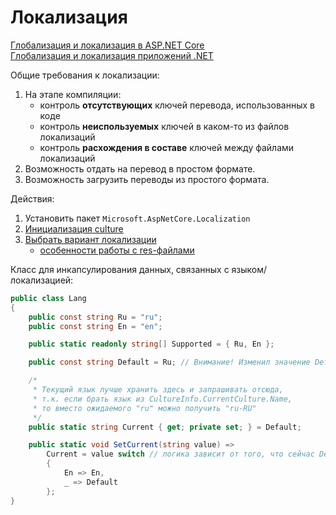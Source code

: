 # Локализация

[Глобализация и локализация в ASP.NET Core](https://learn.microsoft.com/ru-ru/aspnet/core/fundamentals/localization)  
[Глобализация и локализация приложений .NET](https://learn.microsoft.com/ru-ru/dotnet/core/extensions/globalization-and-localization)

Общие требования к локализации:

1. На этапе компиляции:
   - контроль **отсутствующих** ключей перевода, использованных в коде
   - контроль **неиспользуемых** ключей в каком-то из файлов локализаций
   - контроль **расхождения в составе** ключей между файлами локализаций
2. Возможность отдать на перевод в простом формате.
3. Возможность загрузить переводы из простого формата.

Действия:

1. Установить пакет `Microsoft.AspNetCore.Localization`
2. [Инициализация culture](./init-culture.md)
3. [Выбрать вариант локализации](https://github.com/gonzobard777/c_sharp_LocalizationCheck)
   - [особенности работы с res-файлами](./features-res-files/README.md)

Класс для инкапсулирования данных, связанных с языком/локализацией:

```csharp
public class Lang
{
    public const string Ru = "ru";
    public const string En = "en";

    public static readonly string[] Supported = { Ru, En };

    public const string Default = Ru; // Внимание! Изменил значение Default -> поменяй реализацию SetCurrent

    /*
     * Текущий язык лучше хранить здесь и запрашивать отсюда,
     * т.к. если брать язык из CultureInfo.CurrentCulture.Name,
     * то вместо ожидаемого "ru" можно получить "ru-RU"
     */
    public static string Current { get; private set; } = Default;

    public static void SetCurrent(string value) =>
        Current = value switch // логика зависит от того, что сейчас Default
        {
            En => En,
            _ => Default
        };
}
```

